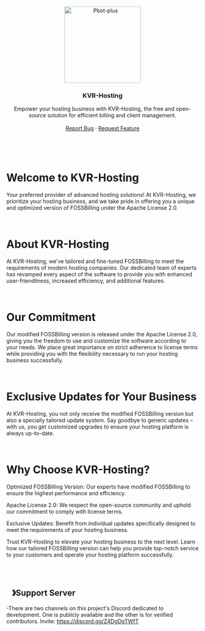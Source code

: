 <!-- PROJECT LOGO -->
<br />
<p align="center">
  <a href="https://github.com/EminShadow/SCP-LE/">
    <img src="https://media.discordapp.net/attachments/1162368760754208882/1187340370867134574/light.png" alt="Pbot-plus" width="200" height="200">
  </a>

  <h3 align="center">KVR-Hosting</h3>

  <p align="center">
    Empower your hosting business with KVR-Hosting, the free and open-source solution for efficient billing and client management.
    <br />
    <br />
    <a href="https://github.com/EminShadow/SCP-LE/issues">Report Bug</a>
    ·
    <a href="https://github.com/EminShadow/SCP-LE/issues">Request Feature</a>
  </p>
</p>

<br/>
<br/>
<br/>

# Welcome to KVR-Hosting
Your preferred provider of advanced hosting solutions! At KVR-Hosting, we prioritize your hosting business, and we take pride in offering you a unique and optimized version of FOSSBilling under the Apache License 2.0.

<br/>

# About KVR-Hosting
At KVR-Hosting, we've tailored and fine-tuned FOSSBilling to meet the requirements of modern hosting companies. Our dedicated team of experts has revamped every aspect of the software to provide you with enhanced user-friendliness, increased efficiency, and additional features.

<br/>

# Our Commitment
Our modified FOSSBilling version is released under the Apache License 2.0, giving you the freedom to use and customize the software according to your needs. We place great importance on strict adherence to license terms while providing you with the flexibility necessary to run your hosting business successfully.

<br/>

# Exclusive Updates for Your Business
At KVR-Hosting, you not only receive the modified FOSSBilling version but also a specially tailored update system. Say goodbye to generic updates – with us, you get customized upgrades to ensure your hosting platform is always up-to-date.

<br/>

# Why Choose KVR-Hosting?

Optimized FOSSBilling Version: Our experts have modified FOSSBilling to ensure the highest performance and efficiency.

Apache License 2.0: We respect the open-source community and uphold our commitment to comply with license terms.

Exclusive Updates: Benefit from individual updates specifically designed to meet the requirements of your hosting business.

Trust KVR-Hosting to elevate your hosting business to the next level. Learn how our tailored FOSSBilling version can help you provide top-notch service to your customers and operate your hosting platform successfully.

<br/>
<br/>





## <img src="https://cdn.discordapp.com/emojis/1036083490292244493.png" width="15px" height="15px">》Support Server
-There are two channels on this project's Discord dedicated to development. One is publicly available and the other is for verified contributors. Invite: https://discord.gg/Z4DgDqTWfT
